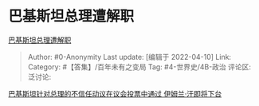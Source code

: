 # 巴基斯坦总理遭解职
[巴基斯坦总理遭解职](https://zhuanlan.zhihu.com/p/495929066)

> Author: #0-Anonymity
> Last update: [编辑于 2022-04-10]
> Link:
> Category: #【答集】/百年未有之变局
> Tag: #4-世界史/4B-政治
> 评论区:
> 泛讨论:

[巴基斯坦针对总理的不信任动议在议会投票中通过 伊姆兰·汗即将下台](http://link.zhihu.com/?target=https%3A//news.sina.cn/2022-04-10/detail-imcwiwst0906540.d.html)
